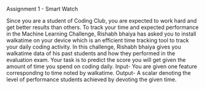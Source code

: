 Assignment 1 - Smart Watch

Since you are a student of Coding Club, you are expected to work hard and get better results
than others. To track your time and expected performance in the Machine Learning Challenge,
Rishabh bhaiya has asked you to install walkatime on your device which is an efficient time
tracking tool to track your daily coding activity.
In this challenge, Rishabh bhaiya gives you walkatime data of his past students and how they
performed in the evaluation exam. Your task is to predict the score you will get given the
amount of time you spend on coding daily.
Input- You are given one feature corresponding to time noted by walkatime.
Output- A scalar denoting the level of performance students achieved by devoting the given
time.
